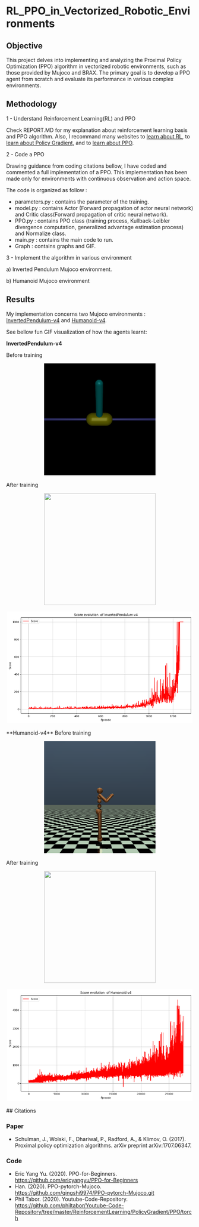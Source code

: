 # RL_PPO_in_Vectorized_Robotic_Environments

## Objective
This project delves into implementing and analyzing the Proximal Policy Optimization (PPO) algorithm in vectorized robotic environments, such as those provided by Mujoco and BRAX. The primary goal is to develop a PPO agent from scratch and evaluate its performance in various complex environments.

## Methodology

1 - Understand Reinforcement Learning(RL) and PPO

Check REPORT.MD for my explanation about reinforcement learning basis and PPO algorithm.
Also, I recommand many websites to [learn about RL]( https://spinningup.openai.com/en/latest/spinningup/rl_intro.html), to [learn about Policy Gradient](https://towardsdatascience.com/an-intuitive-explanation-of-policy-gradient-part-1-reinforce-aa4392cbfd3c), and to [learn about PPO](https://medium.com/@eyyu/coding-ppo-from-scratch-with-pytorch-part-1-4-613dfc1b14c8).

2 - Code a PPO

Drawing guidance from coding citations bellow, I have coded and commented a full implementation of a PPO. 
This implementation has been made only for environments with continuous observation and action space.

The code is organized as follow :

* parameters.py : contains the parameter of the training.
* model.py : contains Actor (Forward propagation of actor neural network) and Critic class(Forward propagation of critic neural network).
* PPO.py : contains PPO class (training process, Kullback-Leibler divergence computation, generalized advantage estimation process) and Normalize class.
* main.py : contains the main code to run.
* Graph : contains graphs and GIF. 

3 - Implement the algorithm in various environment

  a) Inverted Pendulum Mujoco environment.

  b) Humanoid Mujoco environment

## Results

My implementation concerns two Mujoco environments : [InvertedPendulum-v4](https://www.gymlibrary.dev/environments/mujoco/inverted_pendulum/) and [Humanoid-v4](https://www.gymlibrary.dev/environments/mujoco/humanoid/).

See bellow fun GIF visualization of how the agents learnt:

**InvertedPendulum-v4**


  
Before training
<p align="center">
<img src="https://github.com/Theocondette/RL_PPO_in_Vectorized_Robotic_Environments/blob/main/Graph/InvertedPendulum_before.gif" width="300" height="300">
</p>
After training
<p align="center">

<img src="https://github.com/Theocondette/RL_PPO_in_Vectorized_Robotic_Environments/blob/main/Graph/Inverted_pendulum_after.gif" width="300" height="300">
</p>
<p align="center">

<img src="https://github.com/Theocondette/RL_PPO_in_Vectorized_Robotic_Environments/blob/main/Graph/Inverted_pendulum_learning.png" width="500" height="300">
</p>
**Humanoid-v4**
Before training
<p align="center">

<img src="https://github.com/Theocondette/RL_PPO_in_Vectorized_Robotic_Environments/blob/main/Graph/Humanoid_before.gif" width="300" height="300">
</p>
After training
<p align="center">

<img src="https://github.com/Theocondette/RL_PPO_in_Vectorized_Robotic_Environments/blob/main/Graph/Humanoid_after.gif" width="300" height="300">
</p>
<p align="center">
<img src="https://github.com/Theocondette/RL_PPO_in_Vectorized_Robotic_Environments/blob/main/Graph/Humanoid_learning.png" width="500" height="300">
</p>
## Citations

### Paper

*  Schulman, J., Wolski, F., Dhariwal, P., Radford, A., & Klimov, O. (2017). Proximal policy optimization algorithms. arXiv preprint arXiv:1707.06347.

### Code

* Eric Yang Yu. (2020). PPO-for-Beginners. https://github.com/ericyangyu/PPO-for-Beginners
* Han. (2020). PPO-pytorch-Mujoco. https://github.com/qingshi9974/PPO-pytorch-Mujoco.git
* Phil Tabor. (2020). Youtube-Code-Repository. https://github.com/philtabor/Youtube-Code-Repository/tree/master/ReinforcementLearning/PolicyGradient/PPO/torch



